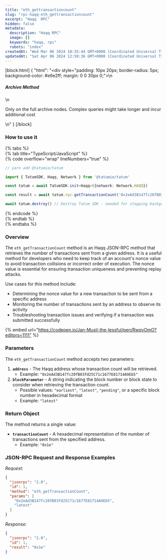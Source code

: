```yaml
---
title: "eth_gettransactioncount"
slug: "rpc-haqq-eth_gettransactioncount"
excerpt: "Haqq  RPC"
hidden: false
metadata: 
  description: "Haqq RPC"
  image: []
  keywords: "haqq, rpc"
  robots: "index"
createdAt: "Wed Mar 06 2024 10:35:44 GMT+0000 (Coordinated Universal Time)"
updatedAt: "Sat Apr 06 2024 12:59:36 GMT+0000 (Coordinated Universal Time)"
---
```

[block:html]
{
  "html": "<div style=\"padding: 10px 20px; border-radius: 5px; background-color: #e6e2ff; margin: 0 0 30px 0;\">\n  <h5>Archive Method</h5>\n  <p>Only on the full archive nodes. Complex queries might take longer and incur additional cost</p>\n</div>"
}
[/block]


### How to use it

{% tabs %}  
{% tab title="TypeScript/JavaScript" %}  
{% code overflow="wrap" lineNumbers="true" %}

```typescript
// yarn add @tatumio/tatum

import { TatumSDK, Haqq, Network } from '@tatumio/tatum'

const tatum = await TatumSDK.init<Haqq>({network: Network.HAQQ})

const result = await tatum.rpc.getTransactionCount('0x2eAd3B147fc20fB03fd25C71c1677E81714A9Eb5', 'latest')

await tatum.destroy() // Destroy Tatum SDK - needed for stopping background jobs
```

{% endcode %}  
{% endtab %}  
{% endtabs %}

### Overview

The `eth_getTransactionCount` method is an Haqq JSON-RPC method that retrieves the number of transactions sent from a given address. It is a useful method for developers who need to keep track of an account's nonce value to avoid transaction collisions or incorrect order of execution. The nonce value is essential for ensuring transaction uniqueness and preventing replay attacks.

Use cases for this method include:

- Determining the nonce value for a new transaction to be sent from a specific address
- Monitoring the number of transactions sent by an address to observe its activity
- Troubleshooting transaction issues and verifying if a transaction was submitted successfully

{% embed url="<https://codepen.io/Jan-Musil-the-lessful/pen/RwqvOmO?editors=1111"> %}

### Parameters

The `eth_getTransactionCount` method accepts two parameters:

1. **`address`** - The Haqq address whose transaction count will be retrieved.
   - Example: `"0x2eAd3B147fc20fB03fd25C71c1677E81714A9Eb5"`
2. **`blockParameter`** - A string indicating the block number or block state to consider when retrieving the transaction count.
   - Possible values: `"earliest"`, `"latest"`, `"pending"`, or a specific block number in hexadecimal format
   - Example: `"latest"`

### Return Object

The method returns a single value:

- **`transactionCount`** - A hexadecimal representation of the number of transactions sent from the specified address.
  - Example: `"0x1e"`

### JSON-RPC Request and Response Examples

_Request_:

```json
{
  "jsonrpc": "2.0",
  "id": 1,
  "method": "eth_getTransactionCount",
  "params": [
    "0x2eAd3B147fc20fB03fd25C71c1677E81714A9Eb5",
    "latest"
  ]
}
```

_Response_:

```json
{
  "jsonrpc": "2.0",
  "id": 1,
  "result": "0x1e"
}
```

